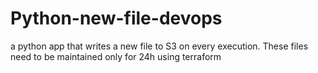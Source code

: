 # Python-new-file-devops
 a python app that writes a new file to S3 on every execution. These files need to be maintained only for 24h using terraform
